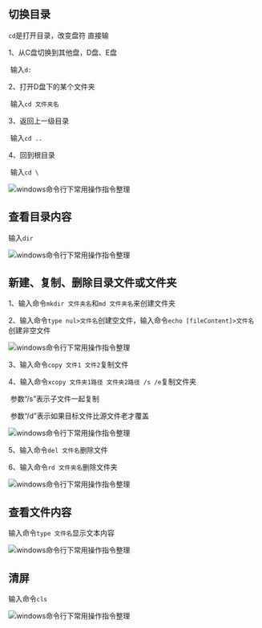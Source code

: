 ## 切换目录

`cd`是打开目录，改变盘符  直接输

1、从C盘切换到其他盘，D盘、E盘

​		输入`d:`

2、打开D盘下的某个文件夹

​		输入`cd 文件夹名`

3、返回上一级目录

​		输入`cd ..`

4、回到根目录

​		输入`cd \`

![windows命令行下常用操作指令整理](https://exp-picture.cdn.bcebos.com/87c8bf46b7b1eef990103fc9bfb33c4132ba3207.jpg?x-bce-process=image%2Fresize%2Cm_lfit%2Cw_500%2Climit_1)

## 查看目录内容

输入`dir`

![windows命令行下常用操作指令整理](https://exp-picture.cdn.bcebos.com/efb861bd4c7c34b3ceec400f5841037de0373107.jpg?x-bce-process=image%2Fresize%2Cm_lfit%2Cw_500%2Climit_1)

## 新建、复制、删除目录文件或文件夹

1、输入命令`mkdir 文件夹名`和`md 文件夹名`来创建文件夹

2、输入命令`type nul>文件名`创建空文件，输入命令`echo [fileContent]>文件名`创建非空文件

![windows命令行下常用操作指令整理](https://exp-picture.cdn.bcebos.com/3d002dbad341037d179abac3a9bc7dc5ce672d07.jpg?x-bce-process=image%2Fresize%2Cm_lfit%2Cw_500%2Climit_1)

3、输入命令`copy 文件1 文件2`复制文件

4、输入命令`xcopy 文件夹1路径 文件夹2路径 /s /e`复制文件夹

​		参数“/s”表示子文件一起复制

​		参数“/d”表示如果目标文件比源文件老才覆盖

![windows命令行下常用操作指令整理](https://exp-picture.cdn.bcebos.com/023cff37c97622bc8468bcd2a05fd54604962807.jpg?x-bce-process=image%2Fresize%2Cm_lfit%2Cw_500%2Climit_1)

5、输入命令`del 文件名`删除文件

6、输入命令`rd 文件夹名`删除文件夹

![windows命令行下常用操作指令整理](https://exp-picture.cdn.bcebos.com/7c84d1672b5fd546f83bcba17fd0b503c9d22407.jpg?x-bce-process=image%2Fresize%2Cm_lfit%2Cw_500%2Climit_1)

## 查看文件内容

输入命令`type 文件名`显示文本内容 

![windows命令行下常用操作指令整理](https://exp-picture.cdn.bcebos.com/c99358fe474ec2833611485abe4f50b8b53e1c07.jpg?x-bce-process=image%2Fresize%2Cm_lfit%2Cw_500%2Climit_1)

## 清屏

输入命令`cls`

![windows命令行下常用操作指令整理](https://exp-picture.cdn.bcebos.com/3aae2b4f50b8b43ea27524ff7132939c2df71907.jpg?x-bce-process=image%2Fresize%2Cm_lfit%2Cw_500%2Climit_1)